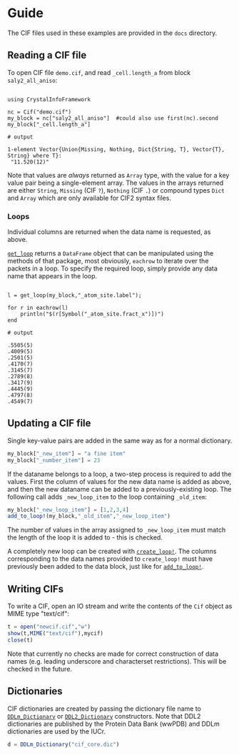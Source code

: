 # Guide

The CIF files used in these examples are provided in the `docs` directory.

## Reading a CIF file

To open CIF file `demo.cif`, and read `_cell.length_a` from block `saly2_all_aniso`:

```jldoctest nick1

using CrystalInfoFramework

nc = Cif("demo.cif")
my_block = nc["saly2_all_aniso"]  #could also use first(nc).second
my_block["_cell.length_a"]

# output

1-element Vector{Union{Missing, Nothing, Dict{String, T}, Vector{T}, String} where T}:
 "11.520(12)"
```

Note that values are *always* returned as `Array` type, with the value for a key
value pair being a single-element array. The values in the arrays returned
are either `String`, `Missing` (CIF `?`), `Nothing` (CIF `.`) or compound types
`Dict` and `Array` which are only available for CIF2 syntax files.

### Loops

Individual columns are returned when the data name is requested, as above.

[`get_loop`](@ref) returns a `DataFrame` object that can be manipulated using the 
methods of that package, most obviously, `eachrow` to iterate over the
packets in a loop. To specify the required loop, simply provide any 
data name that appears in the loop.

```jldoctest nick1

l = get_loop(my_block,"_atom_site.label");

for r in eachrow(l)
    println("$(r[Symbol("_atom_site.fract_x")])")
end

# output

.5505(5)
.4009(5)
.2501(5)
.4170(7)
.3145(7)
.2789(8)
.3417(9)
.4445(9)
.4797(8)
.4549(7)
```

## Updating a CIF file

Single key-value pairs are added in the same way as for a normal dictionary. 

```julia
my_block["_new_item"] = "a fine item"
my_block["_number_item"] = 23
```

If the dataname belongs to a loop, a two-step process is required to add
the values. First the column of values for the new data name is added
as above, and then the new dataname can be added to a previously-existing 
loop. The following call adds `_new_loop_item` to the loop containing 
`_old_item`:

```julia
my_block["_new_loop_item"] = [1,2,3,4]
add_to_loop!(my_block,"_old_item","_new_loop_item")
```

The number of values in the array assigned to `_new_loop_item` must match
the length of the loop it is added to - this is checked.

A completely new loop can be created with [`create_loop!`](@ref).  The
columns corresponding to the data names provided to `create_loop!` must 
have previously been added to the data block, just like for
[`add_to_loop!`](@ref).

## Writing CIFs

To write a CIF, open an IO stream and write the contents of the `Cif`
object as MIME type "text/cif":

```julia
t = open("newcif.cif","w")
show(t,MIME("text/cif"),mycif)
close(t)
```

Note that currently no checks are made for correct construction of
data names (e.g. leading underscore and characterset restrictions).
This will be checked in the future.

## Dictionaries

CIF dictionaries are created by passing the dictionary file name to
[`DDLm_Dictionary`](@ref) or [`DDL2_Dictionary`](@ref) constructors. 
Note that DDL2
dictionaries are published by the Protein Data Bank (wwPDB) and DDLm
dictionaries are used by the IUCr.

```julia
d = DDLm_Dictionary("cif_core.dic")
```
